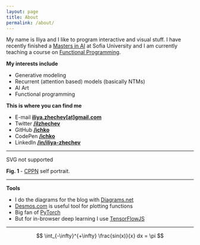 ```yaml
---
layout: page
title: About
permalink: /about/
---
```


My name is Iliya and I like to program interactive and visual stuff. I have recently
finished a [Masters in AI](https://github.com/ichko/forward-model) at Sofia University
and I am currently teaching a course on [Functional Programming](https://github.com/ichko/fmi-fp-2020-21).

**My interests include**

- Generative modeling
- Recurrent (attention based) models (basically NTMs)
- AI Art
- Functional programming

**This is where you can find me**

- E-mail <b> <a href="#">iliya.zhechev[at]gmail.com</a></b>
- Twitter <b> <a href="https://twitter.com/ilzhechev">/ilzhechev</a></b>
- GitHub <b> <a href="https://github.com/ichko">/ichko</a></b>
- CodePen <b> <a href="https://codepen.io/ichko">/ichko</a></b>
- LinkedIn <b> <a href="https://www.linkedin.com/in/iliya-zhechev/">/in/iliya-zhechev</a></b>

---

<p>
  <object
    class="center-image"
    type="image/svg+xml"
    data="/assets/common/introduction.svg"
  >
    SVG not supported
  </object>
</p>
<div class='fig'>
  <b>Fig. 1 </b> - <a href="/cppns">CPPN</a> self portrait.
</div>

---

**Tools**

- I do the diagrams for the blog with [Diagrams.net](https://www.diagrams.net/)
- [Desmos.com](https://www.desmos.com/) is useful tool for plotting functions
- Big fan of [PyTorch](https://pytorch.org/)
- But for in-browser deep learning I use [TensorFlowJS](https://www.tensorflow.org/js)

---

$$
\int_{-\infty}^{+\infty} \frac{sin(x)}{x} dx = \pi
$$
